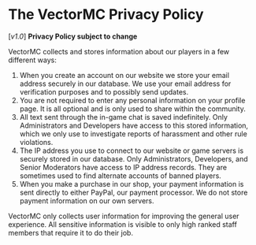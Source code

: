 # The VectorMC Privacy Policy
[_v1.0_]
**Privacy Policy subject to change**

VectorMC collects and stores information about our players in a few different ways:

1. When you create an account on our website we store your email address securely in our database. We use your email address for verification purposes and to possibly send updates.
2. You are not required to enter any personal information on your profile page. It is all optional and is only used to share within the community.
3. All text sent through the in-game chat is saved indefinitely. Only Administrators and Developers have access to this stored information, which we only use to investigate reports of harassment and other rule violations.
4. The IP address you use to connect to our website or game servers is securely stored in our database. Only Administrators, Developers, and Senior Moderators have access to IP address records. They are sometimes used to find alternate accounts of banned players.
5. When you make a purchase in our shop, your payment information is sent directly to either PayPal, our payment processor. We do not store payment information on our own servers.

VectorMC only collects user information for improving the general user experience. All sensitive information is visible to only high ranked staff members that require it to do their job.